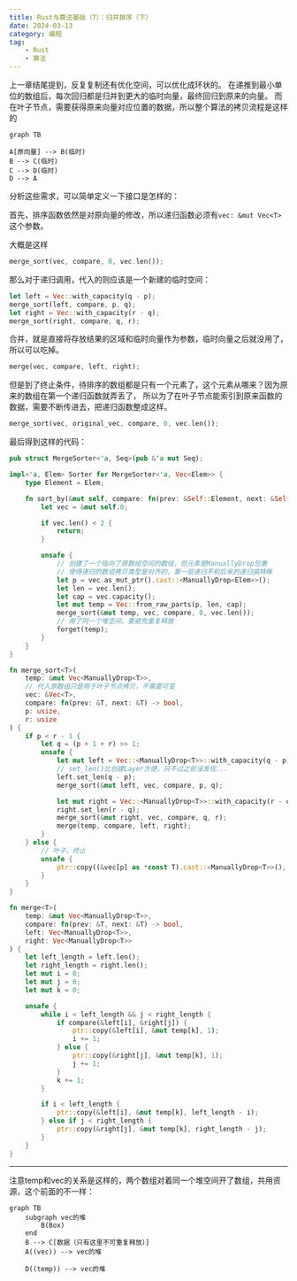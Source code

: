 ```yaml
---
title: Rust与算法基础（7）：归并排序（下）
date: 2024-03-13
category: 编程
tag:
    - Rust
    - 算法
---
```


上一章结尾提到，反复复制还有优化空间，可以优化成环状的。
在递推到最小单位的数组后，每次回归都是归并到更大的临时向量，最终回归到原来的向量。
而在叶子节点，需要获得原来向量对应位置的数据，所以整个算法的拷贝流程是这样的

```mermaid
graph TB

A[原向量] --> B(临时)
B --> C(临时)
C --> D(临时)
D --> A
```

分析这些需求，可以简单定义一下接口是怎样的：

首先，排序函数依然是对原向量的修改，所以递归函数必须有`vec: &mut Vec<T>`这个参数。

大概是这样
```rust
merge_sort(vec, compare, 0, vec.len());
```

那么对于递归调用，代入的则应该是一个新建的临时空间：
```rust
let left = Vec::with_capacity(q - p);
merge_sort(left, compare, p, q);
let right = Vec::with_capacity(r - q);
merge_sort(right, compare, q, r);
```

合并，就是直接将存放结果的区域和临时向量作为参数，临时向量之后就没用了，所以可以吃掉。

```rust
merge(vec, compare, left, right);
```

但是到了终止条件，待排序的数组都是只有一个元素了，这个元素从哪来？因为原来的数组在第一个递归函数就弄丢了，
所以为了在叶子节点能索引到原来函数的数据，需要不断传进去，把递归函数整成这样。

```rust
merge_sort(vec, original_vec, compare, 0, vec.len());
```

最后得到这样的代码：

```rust
pub struct MergeSorter<'a, Seq>(pub &'a mut Seq);

impl<'a, Elem> Sorter for MergeSorter<'a, Vec<Elem>> {
    type Element = Elem;

    fn sort_by(&mut self, compare: fn(prev: &Self::Element, next: &Self::Element) -> bool) {
        let vec = &mut self.0;

        if vec.len() < 2 {
            return;
        }

        unsafe {
            // 创建了一个指向了原数组空间的数组，但元素是ManuallyDrop包裹
            // 使得递归的数组拷贝类型是对齐的，第一层递归不和后来的递归搞特殊
            let p = vec.as_mut_ptr().cast::<ManuallyDrop<Elem>>();
            let len = vec.len();
            let cap = vec.capacity();
            let mut temp = Vec::from_raw_parts(p, len, cap);
            merge_sort(&mut temp, vec, compare, 0, vec.len());
            // 用了同一个堆空间，要避免重复释放
            forget(temp);
        }
    }
}

fn merge_sort<T>(
    temp: &mut Vec<ManuallyDrop<T>>,
    // 代入原数组只是用于叶子节点拷贝，不需要可变
    vec: &Vec<T>,
    compare: fn(prev: &T, next: &T) -> bool,
    p: usize,
    r: usize
) {
    if p < r - 1 {
        let q = (p + 1 + r) >> 1;
        unsafe {
            let mut left = Vec::<ManuallyDrop<T>>::with_capacity(q - p);
            // set_len()比创建Layer方便，只不过之前没发现...
            left.set_len(q - p);
            merge_sort(&mut left, vec, compare, p, q);

            let mut right = Vec::<ManuallyDrop<T>>::with_capacity(r - q);
            right.set_len(r - q);
            merge_sort(&mut right, vec, compare, q, r);
            merge(temp, compare, left, right);
        }
    } else {
        // 叶子，终止
        unsafe {
            ptr::copy((&vec[p] as *const T).cast::<ManuallyDrop<T>>(), &mut temp[0], 1);
        }
    }
}

fn merge<T>(
    temp: &mut Vec<ManuallyDrop<T>>,
    compare: fn(prev: &T, next: &T) -> bool,
    left: Vec<ManuallyDrop<T>>,
    right: Vec<ManuallyDrop<T>>
) {
    let left_length = left.len();
    let right_length = right.len();
    let mut i = 0;
    let mut j = 0;
    let mut k = 0;

    unsafe {
        while i < left_length && j < right_length {
            if compare(&left[i], &right[j]) {
                ptr::copy(&left[i], &mut temp[k], 1);
                i += 1;
            } else {
                ptr::copy(&right[j], &mut temp[k], 1);
                j += 1;
            }
            k += 1;
        }

        if i < left_length {
            ptr::copy(&left[i], &mut temp[k], left_length - i);
        } else if j < right_length {
            ptr::copy(&right[j], &mut temp[k], right_length - j);
        }
    }
}
```

----

注意temp和vec的关系是这样的，两个数组对着同一个堆空间开了数组，共用资源，这个前面的不一样：

```mermaid
graph TB
    subgraph vec的堆
        B(Box)
    end
    B --> C[数据（只有这里不可重复释放）]
    A((vec)) --> vec的堆

    D((temp)) --> vec的堆
```